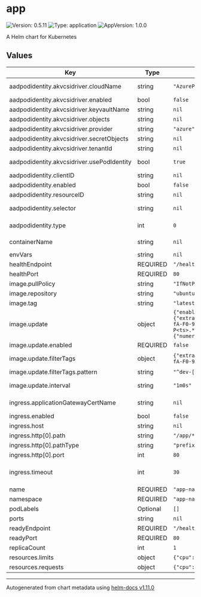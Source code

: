 # app

![Version: 0.5.11](https://img.shields.io/badge/Version-0.5.11-informational?style=flat-square) ![Type: application](https://img.shields.io/badge/Type-application-informational?style=flat-square) ![AppVersion: 1.0.0](https://img.shields.io/badge/AppVersion-1.0.0-informational?style=flat-square)

A Helm chart for Kubernetes

## Values

| Key | Type | Default | Description |
|-----|------|---------|-------------|
| aadpodidentity.akvcsidriver.cloudName | string | `"AzurePublicCloud"` | [OPTIONAL for Azure] if not provided, the Azure environment defaults to AzurePublicCloud |
| aadpodidentity.akvcsidriver.enabled | bool | `false` | Enable or disable Azure Key Vault CSI Driver |
| aadpodidentity.akvcsidriver.keyvaultName | string | `nil` | Set to the name of your key vault |
| aadpodidentity.akvcsidriver.objects | string | `nil` |  |
| aadpodidentity.akvcsidriver.provider | string | `"azure"` |  |
| aadpodidentity.akvcsidriver.secretObjects | string | `nil` |  |
| aadpodidentity.akvcsidriver.tenantId | string | `nil` | The tenant ID of the key vault |
| aadpodidentity.akvcsidriver.usePodIdentity | bool | `true` | Set to true for using aad-pod-identity to access your key vault |
| aadpodidentity.clientID | string | `nil` |  |
| aadpodidentity.enabled | bool | `false` | Enable or disable AAD Pod Identity |
| aadpodidentity.resourceID | string | `nil` |  |
| aadpodidentity.selector | string | `nil` | Use existing AzureIdentityBinding, Will will suppress creation of AadPodIdentity and AzureIdentityBinding |
| aadpodidentity.type | int | `0` | 0 = User Assigned Managed Identity, 1 = Service Principal with client secret, 2 = Service Principal with certificate |
| containerName | string | `nil` | By default `containerName` will be equal to `{{ .Values.namespace }}-{{.Values.name }}` |
| envVars | string | `nil` |  |
| healthEndpoint | REQUIRED | `"/health"` | Set health endpoint |
| healthPort | REQUIRED | `80` | Set health port |
| image.pullPolicy | string | `"IfNotPresent"` | Always, IfNotPresent or Never |
| image.repository | string | `"ubuntu"` |  |
| image.tag | string | `"latest"` |  |
| image.update | object | `{"enabled":false,"filterTags":{"extract":"$ts","pattern":"^dev-[a-fA-F0-9]+-(?P<ts>.*)"},"interval":"1m0s","policy":{"numerical":{"order":"asc"}}}` | Flux Image policy & repository |
| image.update.enabled | REQUIRED | `false` | Enable or disable Flux Image policy |
| image.update.filterTags | object | `{"extract":"$ts","pattern":"^dev-[a-fA-F0-9]+-(?P<ts>.*)"}` | Image policy - https://fluxcd.io/docs/components/image/imagepolicies/ |
| image.update.filterTags.pattern | string | `"^dev-[a-fA-F0-9]+-(?P<ts>.*)"` | ${PREFIX}-${GIT_SHA:0:7}-$(date +%s) |
| image.update.interval | string | `"1m0s"` | Image repository - https://fluxcd.io/docs/components/image/imagerepositories/ |
| ingress.applicationGatewayCertName | string | `nil` | The name of the certificate used on the listener on the application gateway |
| ingress.enabled | bool | `false` | Enable or disable ingress |
| ingress.host | string | `nil` | Set your hostname |
| ingress.http[0].path | string | `"/app/*"` |  |
| ingress.http[0].pathType | string | `"prefix"` |  |
| ingress.http[0].port | int | `80` | Backend port |
| ingress.timeout | int | `30` | Default request timeout https://azure.github.io/application-gateway-kubernetes-ingress/annotations/#request-timeout |
| name | REQUIRED | `"app-name"` | Name your application |
| namespace | REQUIRED | `"app-namespace"` | The namespace the application will be deployed in |
| podLabels | Optional | `[]` | Add pod labels |
| ports | string | `nil` |  |
| readyEndpoint | REQUIRED | `"/health"` | Set ready endpoint |
| readyPort | REQUIRED | `80` | Set ready port |
| replicaCount | int | `1` | Replica count of pods |
| resources.limits | object | `{"cpu":"0.5","memory":"256Mi"}` | Set resource limits |
| resources.requests | object | `{"cpu":"0.25","memory":"128Mi"}` | Set resource requests |

----------------------------------------------
Autogenerated from chart metadata using [helm-docs v1.11.0](https://github.com/norwoodj/helm-docs/releases/v1.11.0)
